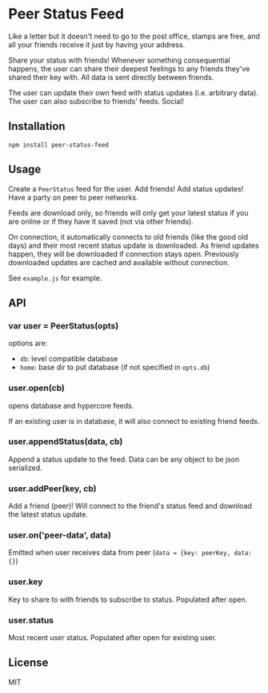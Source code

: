 # Peer Status Feed

Like a letter but it doesn't need to go to the post office, stamps are free, and all your friends receive it just by having your address.

Share your status with friends! Whenever something consequential happens, the user can share their deepest feelings to any friends they've shared their key with. All data is sent directly between friends.

The user can update their own feed with status updates (i.e. arbitrary data). The user can also subscribe to friends' feeds. Social!

## Installation 

```
npm install peer-status-feed
```

## Usage

Create a `PeerStatus` feed for the user. Add friends! Add status updates! Have a party on peer to peer networks.

Feeds are download only, so friends will only get your latest status if you are online or if they have it saved (not via other friends). 

On connection, it automatically connects to old friends (like the good old days) and their most recent status update is downloaded. As friend updates happen, they will be downloaded if connection stays open. Previously downloaded updates are cached and available without connection.

See `example.js` for example.

## API

### var user = PeerStatus(opts)

options are:

* `db`: level compatible database
* `home`: base dir to put database (if not specified in `opts.db`)

### user.open(cb)

opens database and hypercore feeds. 

If an existing user is in database, it will also connect to existing friend feeds.

### user.appendStatus(data, cb)

Append a status update to the feed. Data can be any object to be json serialized.

### user.addPeer(key, cb)

Add a friend (peer)! Will connect to the friend's status feed and download the latest status update.

### user.on('peer-data', data) 

Emitted when user receives data from peer (`data = {key: peerKey, data: {}`)

### user.key

Key to share to with friends to subscribe to status. Populated after open.

### user.status

Most recent user status. Populated after open for existing user.

## License

MIT